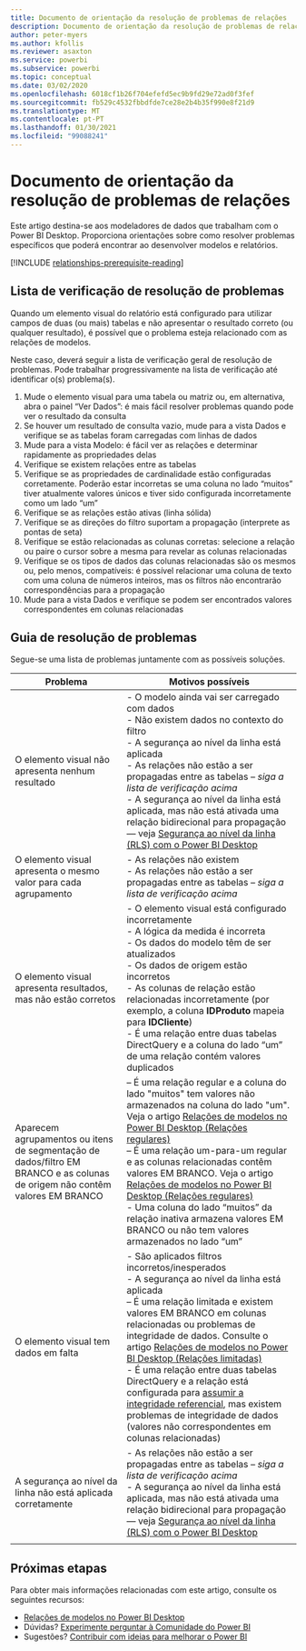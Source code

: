 ```yaml
---
title: Documento de orientação da resolução de problemas de relações
description: Documento de orientação da resolução de problemas de relações de modelos.
author: peter-myers
ms.author: kfollis
ms.reviewer: asaxton
ms.service: powerbi
ms.subservice: powerbi
ms.topic: conceptual
ms.date: 03/02/2020
ms.openlocfilehash: 6018cf1b26f704efefd5ec9b9fd29e72ad0f3fef
ms.sourcegitcommit: fb529c4532fbbdfde7ce28e2b4b35f990e8f21d9
ms.translationtype: MT
ms.contentlocale: pt-PT
ms.lasthandoff: 01/30/2021
ms.locfileid: "99088241"
---
```

# <a name="relationship-troubleshooting-guidance"></a>Documento de orientação da resolução de problemas de relações

Este artigo destina-se aos modeladores de dados que trabalham com o Power BI Desktop. Proporciona orientações sobre como resolver problemas específicos que poderá encontrar ao desenvolver modelos e relatórios.

[!INCLUDE [relationships-prerequisite-reading](includes/relationships-prerequisite-reading.md)]

## <a name="troubleshooting-checklist"></a>Lista de verificação de resolução de problemas

Quando um elemento visual do relatório está configurado para utilizar campos de duas (ou mais) tabelas e não apresentar o resultado correto (ou qualquer resultado), é possível que o problema esteja relacionado com as relações de modelos.

Neste caso, deverá seguir a lista de verificação geral de resolução de problemas. Pode trabalhar progressivamente na lista de verificação até identificar o(s) problema(s).

1. Mude o elemento visual para uma tabela ou matriz ou, em alternativa, abra o painel “Ver Dados”: é mais fácil resolver problemas quando pode ver o resultado da consulta
1. Se houver um resultado de consulta vazio, mude para a vista Dados e verifique se as tabelas foram carregadas com linhas de dados
1. Mude para a vista Modelo: é fácil ver as relações e determinar rapidamente as propriedades delas
1. Verifique se existem relações entre as tabelas
1. Verifique se as propriedades de cardinalidade estão configuradas corretamente. Poderão estar incorretas se uma coluna no lado “muitos” tiver atualmente valores únicos e tiver sido configurada incorretamente como um lado “um”
1. Verifique se as relações estão ativas (linha sólida)
1. Verifique se as direções do filtro suportam a propagação (interprete as pontas de seta)
1. Verifique se estão relacionadas as colunas corretas: selecione a relação ou paire o cursor sobre a mesma para revelar as colunas relacionadas
1. Verifique se os tipos de dados das colunas relacionadas são os mesmos ou, pelo menos, compatíveis: é possível relacionar uma coluna de texto com uma coluna de números inteiros, mas os filtros não encontrarão correspondências para a propagação
1. Mude para a vista Dados e verifique se podem ser encontrados valores correspondentes em colunas relacionadas

## <a name="troubleshooting-guide"></a>Guia de resolução de problemas

Segue-se uma lista de problemas juntamente com as possíveis soluções.

|Problema|Motivos possíveis|
|---------|---------|
|O elemento visual não apresenta nenhum resultado|- O modelo ainda vai ser carregado com dados<br />- Não existem dados no contexto do filtro<br />- A segurança ao nível da linha está aplicada<br />- As relações não estão a ser propagadas entre as tabelas – _siga a lista de verificação acima_<br />- A segurança ao nível da linha está aplicada, mas não está ativada uma relação bidirecional para propagação — veja [Segurança ao nível da linha (RLS) com o Power BI Desktop](../create-reports/desktop-rls.md)|
|O elemento visual apresenta o mesmo valor para cada agrupamento |- As relações não existem<br />- As relações não estão a ser propagadas entre as tabelas – _siga a lista de verificação acima_|
|O elemento visual apresenta resultados, mas não estão corretos|- O elemento visual está configurado incorretamente<br />- A lógica da medida é incorreta<br />- Os dados do modelo têm de ser atualizados<br />- Os dados de origem estão incorretos<br />- As colunas de relação estão relacionadas incorretamente (por exemplo, a coluna **IDProduto** mapeia para **IDCliente**)<br />- É uma relação entre duas tabelas DirectQuery e a coluna do lado “um” de uma relação contém valores duplicados|
|Aparecem agrupamentos ou itens de segmentação de dados/filtro EM BRANCO e as colunas de origem não contêm valores EM BRANCO|– É uma relação regular e a coluna do lado "muitos" tem valores não armazenados na coluna do lado "um". Veja o artigo [Relações de modelos no Power BI Desktop (Relações regulares)](../transform-model/desktop-relationships-understand.md#regular-relationships)<br />– É uma relação um-para-um regular e as colunas relacionadas contêm valores EM BRANCO. Veja o artigo [Relações de modelos no Power BI Desktop (Relações regulares)](../transform-model/desktop-relationships-understand.md#regular-relationships)<br />- Uma coluna do lado “muitos” da relação inativa armazena valores EM BRANCO ou não tem valores armazenados no lado “um”|
|O elemento visual tem dados em falta|- São aplicados filtros incorretos/inesperados<br />- A segurança ao nível da linha está aplicada<br />– É uma relação limitada e existem valores EM BRANCO em colunas relacionadas ou problemas de integridade de dados. Consulte o artigo [Relações de modelos no Power BI Desktop (Relações limitadas)](../transform-model/desktop-relationships-understand.md#limited-relationships)<br />- É uma relação entre duas tabelas DirectQuery e a relação está configurada para [assumir a integridade referencial](../transform-model/desktop-relationships-understand.md#assume-referential-integrity), mas existem problemas de integridade de dados (valores não correspondentes em colunas relacionadas)|
|A segurança ao nível da linha não está aplicada corretamente|- As relações não estão a ser propagadas entre as tabelas – _siga a lista de verificação acima_<br />- A segurança ao nível da linha está aplicada, mas não está ativada uma relação bidirecional para propagação — veja [Segurança ao nível da linha (RLS) com o Power BI Desktop](../create-reports/desktop-rls.md)|
|||

## <a name="next-steps"></a>Próximas etapas

Para obter mais informações relacionadas com este artigo, consulte os seguintes recursos:

- [Relações de modelos no Power BI Desktop](../transform-model/desktop-relationships-understand.md)
- Dúvidas? [Experimente perguntar à Comunidade do Power BI](https://community.powerbi.com/)
- Sugestões? [Contribuir com ideias para melhorar o Power BI](https://ideas.powerbi.com/)
